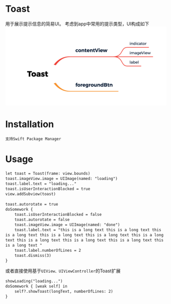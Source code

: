 # Toast

用于展示提示信息的简易UI。
考虑到app中常用的提示类型，UI构成如下
<br/>
![思维导图](toast.png)

# Installation

```
支持Swift Package Manager
```

# Usage
```
let toast = Toast(frame: view.bounds)
toast.imageView.image = UIImage(named: "loading")
toast.label.text = "loading..."
toast.isUserInteractionBlocked = true
view.addSubview(toast)

toast.autorotate = true
doSomework {
    toast.isUserInteractionBlocked = false
    toast.autorotate = false
    toast.imageView.image = UIImage(named: "done")
    toast.label.text = "this is a long text this is a long text this is a long text this is a long text this is a long text this is a long text this is a long text this is a long text this is a long text this is a long text "
    toast.label.numberOfLines = 2
    toast.dismiss(3)
}
```
或者直接使用基于`UIView、UIViewController`的Toast扩展
```
showLoading("loading...")
doSomework { [weak self] in
    self?.showToast(longText, numberOfLines: 2)
}
```

